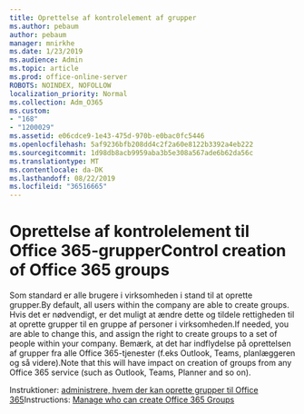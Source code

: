 ```yaml
---
title: Oprettelse af kontrolelement af grupper
ms.author: pebaum
author: pebaum
manager: mnirkhe
ms.date: 1/23/2019
ms.audience: Admin
ms.topic: article
ms.prod: office-online-server
ROBOTS: NOINDEX, NOFOLLOW
localization_priority: Normal
ms.collection: Adm_O365
ms.custom:
- "168"
- "1200029"
ms.assetid: e06cdce9-1e43-475d-970b-e0bac0fc5446
ms.openlocfilehash: 5af9236bfb208dd4c2f2a60e8122b3392a4eb222
ms.sourcegitcommit: 1d98db8acb9959aba3b5e308a567ade6b62da56c
ms.translationtype: MT
ms.contentlocale: da-DK
ms.lasthandoff: 08/22/2019
ms.locfileid: "36516665"
---
```

# <a name="control-creation-of-office-365-groups"></a><span data-ttu-id="a66f1-102">Oprettelse af kontrolelement til Office 365-grupper</span><span class="sxs-lookup"><span data-stu-id="a66f1-102">Control creation of Office 365 groups</span></span>

<span data-ttu-id="a66f1-103">Som standard er alle brugere i virksomheden i stand til at oprette grupper.</span><span class="sxs-lookup"><span data-stu-id="a66f1-103">By default, all users within the company are able to create groups.</span></span> <span data-ttu-id="a66f1-104">Hvis det er nødvendigt, er det muligt at ændre dette og tildele rettigheden til at oprette grupper til en gruppe af personer i virksomheden.</span><span class="sxs-lookup"><span data-stu-id="a66f1-104">If needed, you are able to change this, and assign the right to create groups to a set of people within your company.</span></span> <span data-ttu-id="a66f1-105">Bemærk, at det har indflydelse på oprettelsen af grupper fra alle Office 365-tjenester (f.eks Outlook, Teams, planlæggeren og så videre).</span><span class="sxs-lookup"><span data-stu-id="a66f1-105">Note that this will have impact on creation of groups from any Office 365 service (such as Outlook, Teams, Planner and so on).</span></span>
  
<span data-ttu-id="a66f1-106">Instruktioner: [administrere, hvem der kan oprette grupper til Office 365](https://docs.microsoft.com/office365/admin/create-groups/manage-creation-of-groups)</span><span class="sxs-lookup"><span data-stu-id="a66f1-106">Instructions: [Manage who can create Office 365 Groups](https://docs.microsoft.com/office365/admin/create-groups/manage-creation-of-groups)</span></span>

